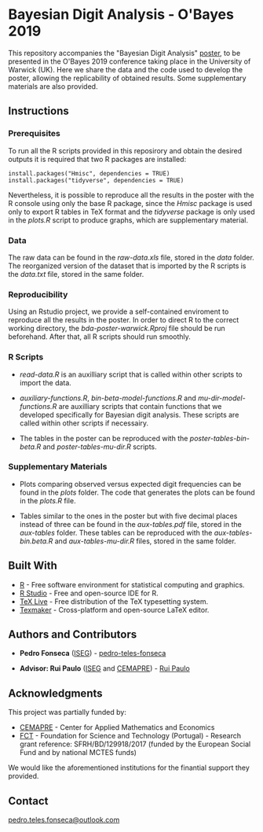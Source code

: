 # Bayesian Digit Analysis - O'Bayes 2019 

This repository accompanies the "Bayesian Digit Analysis" [poster](https://github.com/pedro-teles-fonseca/bda-poster-warwick/blob/master/poster.pdf), to be presented in the O'Bayes 2019 conference taking place in the University of Warwick (UK). Here we share the data and the code used to develop the poster, allowing the replicability of obtained results. Some supplementary materials are also provided.  

## Instructions

### Prerequisites

To run all the R scripts provided in this reposirory and obtain the desired outputs it is required that two R packages are installed:

```
install.packages("Hmisc", dependencies = TRUE)
install.packages("tidyverse", dependencies = TRUE) 
```
Nevertheless, it is possible to reproduce all the results in the poster with the R console using only the base R package, since the *Hmisc* package is used only to export R tables in TeX format and the *tidyverse* package is only used in the *plots.R* script to produce graphs, which are supplementary material. 

### Data

The raw data can be found in the *raw-data.xls* file, stored in the *data* folder. The reorganized version of the dataset that is imported by the R scripts is the *data.txt* file, stored in the same folder. 

### Reproducibility

Using an Rstudio project, we provide a self-contained enviroment to reproduce all the results in the poster. In order to direct R to the correct working directory, the *bda-poster-warwick.Rproj* file should be run beforehand. After that, all R scripts should run smoothly.

### R Scripts

* *read-data.R* is an auxilliary script that is called within other scripts to import the data. 

* *auxiliary-functions.R*, *bin-beta-model-functions.R* and *mu-dir-model-functions.R* are auxilliary scripts that
contain functions that we developed specifically for Bayesian digit analysis. These scripts are called within other scripts if necessairy. 

* The tables in the poster can be reproduced with the *poster-tables-bin-beta.R* and *poster-tables-mu-dir.R* scripts.

### Supplementary Materials

* Plots comparing observed versus expected digit frequencies can be found in the *plots* folder. The code that generates the plots can be found in the *plots.R* file.

* Tables similar to the ones in the poster but with five decimal places instead of three can be found in the *aux-tables.pdf* file, stored in the *aux-tables* folder. These tables can be reproduced with the *aux-tables-bin.beta.R* and *aux-tables-mu-dir.R* files, stored in the same folder.

## Built With

* [R](https://www.r-project.org) - Free software environment for statistical computing and graphics.
* [R Studio](https://www.rstudio.com) - Free and open-source IDE for R.
* [TeX Live](https://www.tug.org/texlive/) - Free distribution of the TeX typesetting system.
* [Texmaker](https://www.xm1math.net/texmaker/) - Cross-platform and open-source LaTeX editor.

## Authors and Contributors

* **Pedro Fonseca** ([ISEG](https://www.iseg.ulisboa.pt/aquila/instituicao/ISEG/)) - [pedro-teles-fonseca](https://github.com/pedro-teles-fonseca) 

* **Advisor: Rui Paulo** ([ISEG](https://www.iseg.ulisboa.pt/aquila/instituicao/ISEG/) and [CEMAPRE](https://cemapre.iseg.ulisboa.pt)) - [Rui Paulo](https://www.iseg.ulisboa.pt/aquila/homepage/rui)

## Acknowledgments

This project was partially funded by:

* [CEMAPRE](https://cemapre.iseg.ulisboa.pt) - Center for Applied Mathematics and Economics
* [FCT](https://www.fct.pt/index.phtml.en) - Foundation for Science and Technology (Portugal) - Research grant reference: SFRH/BD/129918/2017 (funded by the European Social Fund and by national MCTES funds)

We would like the aforementioned institutions for the finantial support they provided.

## Contact

pedro.teles.fonseca@outlook.com



